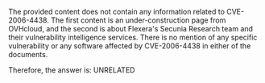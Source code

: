 The provided content does not contain any information related to CVE-2006-4438. The first content is an under-construction page from OVHcloud, and the second is about Flexera's Secunia Research team and their vulnerability intelligence services. There is no mention of any specific vulnerability or any software affected by CVE-2006-4438 in either of the documents.

Therefore, the answer is: UNRELATED